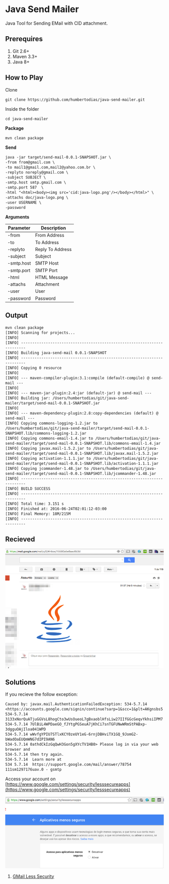 # Java Send Mailer

Java Tool for Sending EMail with CID attachment.


## Prerequires

1. Git 2.6+
2. Maven 3.3+
3. Java 8+


## How to Play

Clone

```
git clone https://github.com/humbertodias/java-send-mailer.git
```

Inside the folder

```
cd java-send-mailer
```

**Package**

```
mvn clean package
```

**Send**

```
java -jar target/send-mail-0.0.1-SNAPSHOT.jar \
-from from@gmail.com \
-to mail1@gmail.com,mail2@yahoo.com.br \
-replyto noreply@gmail.com \
-subject SUBJECT \
-smtp.host smtp.gmail.com \
-smtp.port 587  \
-html "<html><body><img src='cid:java-logo.png'/></body></html>" \
-attachs doc/java-logo.png \
-user USERNAME \
-password

```

**Arguments**

Parameter | Description
------------- | -------------
-from | From Address
-to | To Address
-replyto | Reply To Address
-subject |  Subject
-smtp.host | SMTP Host
-smtp.port | SMTP Port
-html | HTML Message
-attachs | Attachment
-user | User
-password | Password

## Output

```
mvn clean package
[INFO] Scanning for projects...
[INFO]                                                                         
[INFO] ------------------------------------------------------------------------
[INFO] Building java-send-mail 0.0.1-SNAPSHOT
[INFO] ------------------------------------------------------------------------
[INFO] Copying 0 resource
[INFO] 
[INFO] --- maven-compiler-plugin:3.1:compile (default-compile) @ send-mail ---
[INFO] 
[INFO] --- maven-jar-plugin:2.4:jar (default-jar) @ send-mail ---
[INFO] Building jar: /Users/humbertodias/git/java-send-mailer/target/send-mail-0.0.1-SNAPSHOT.jar
[INFO] 
[INFO] --- maven-dependency-plugin:2.8:copy-dependencies (default) @ send-mail ---
[INFO] Copying commons-logging-1.2.jar to /Users/humbertodias/git/java-send-mailer/target/send-mail-0.0.1-SNAPSHOT.lib/commons-logging-1.2.jar
[INFO] Copying commons-email-1.4.jar to /Users/humbertodias/git/java-send-mailer/target/send-mail-0.0.1-SNAPSHOT.lib/commons-email-1.4.jar
[INFO] Copying javax.mail-1.5.2.jar to /Users/humbertodias/git/java-send-mailer/target/send-mail-0.0.1-SNAPSHOT.lib/javax.mail-1.5.2.jar
[INFO] Copying activation-1.1.1.jar to /Users/humbertodias/git/java-send-mailer/target/send-mail-0.0.1-SNAPSHOT.lib/activation-1.1.1.jar
[INFO] Copying jcommander-1.48.jar to /Users/humbertodias/git/java-send-mailer/target/send-mail-0.0.1-SNAPSHOT.lib/jcommander-1.48.jar
[INFO] ------------------------------------------------------------------------
[INFO] BUILD SUCCESS
[INFO] ------------------------------------------------------------------------
[INFO] Total time: 3.151 s
[INFO] Finished at: 2016-06-24T02:01:12-03:00
[INFO] Final Memory: 18M/215M
[INFO] ------------------------------------------------------------------------

```

## Recieved

![Preview](doc/inbox.png)


## Solutions

If you recieve the follow exception:

```
Caused by: javax.mail.AuthenticationFailedException: 534-5.7.14 <https://accounts.google.com/signin/continue?sarp=1&scc=1&plt=AKgnsbs5
534-5.7.14 3133xNorQuATjuGGVsL8hogCto3wUsOueoL7gBxaoblHfsLiw27IIfGGcGeqvYkhsiIPM7
534-5.7.14 7UlBiL4WPDaeGO_fJYtgPGSeuA7jKhCi7snTGFUNwWRmStPABxp-3dgguOAjIloa041WPD
534-5.7.14 wWvfgYPIU7STlxKCY0zeUY1eG-6rnjDBHviTX1GQ_9JomG2-bWadOaEUQmWNG7dIPI9AN6
534-5.7.14 0athdCkIzGqQwH3Gon5gXYcTV1HB0> Please log in via your web browser and
534-5.7.14 then try again.
534-5.7.14  Learn more at
534 5.7.14  https://support.google.com/mail/answer/78754 111sm1297176uav.0 - gsmtp
```

Access your account on [https://www.google.com/settings/security/lesssecureapps](https://www.google.com/settings/security/lesssecureapps)

![Preview](doc/gmail-less-security.png)

1. [GMail Less Security](https://support.google.com/accounts/answer/6010255?hl=en)

